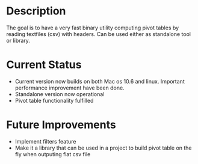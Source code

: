 # Description #
The goal is to have a very fast binary utility computing pivot tables by reading textfiles (csv) with headers.
Can be used either as standalone tool or library.

# Current Status #
- Current version now builds on both Mac os 10.6 and linux. Important performance improvement have been done.
- Standalone version now operational
- Pivot table functionality fulfilled

# Future Improvements #
- Implement filters feature
- Make it a library that can be used in a project to build pivot table on the fly when outputing flat csv file
